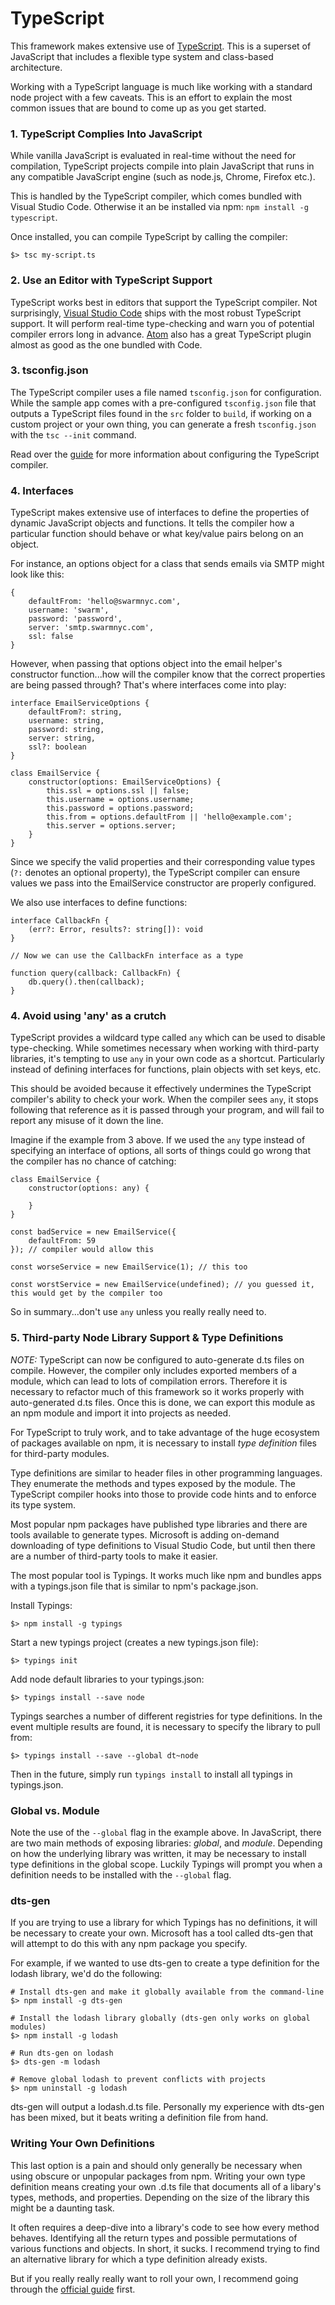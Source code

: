 # TypeScript

This framework makes extensive use of [TypeScript](http://www.typescriptlang.org). This is a superset of JavaScript that includes a flexible type system and class-based architecture.

Working with a TypeScript language is much like working with a standard node project with a few caveats. This is an effort to explain the most common issues that are bound to come up as you get started.

### 1. TypeScript Complies Into JavaScript

While vanilla JavaScript is evaluated in real-time without the need for compilation, TypeScript projects compile into plain JavaScript that runs in any compatible JavaScript engine (such as node.js, Chrome, Firefox etc.).

This is handled by the TypeScript compiler, which comes bundled with Visual Studio Code. Otherwise it an be installed via npm: `npm install -g typescript`.

Once installed, you can compile TypeScript by calling the compiler:
```
$> tsc my-script.ts
```

### 2. Use an Editor with TypeScript Support

TypeScript works best in editors that support the TypeScript compiler. Not surprisingly, [Visual Studio Code](http://code.visualstudio.com) ships with the most robust TypeScript support. It will perform real-time type-checking and warn you of potential compiler errors long in advance. [Atom](http://www.atom.io) also has a great TypeScript plugin almost as good as the one bundled with Code.

### 3. tsconfig.json

The TypeScript compiler uses a file named `tsconfig.json` for configuration. While the sample app comes with a pre-configured `tsconfig.json` file that outputs a TypeScript files found in the `src` folder to `build`, if working on a custom project or your own thing, you can generate a fresh `tsconfig.json` with the `tsc --init` command.

Read over the [guide](https://www.typescriptlang.org/docs/handbook/declaration-files/introduction.html) for more information about configuring the TypeScript compiler.

### 4. Interfaces

TypeScript makes extensive use of interfaces to define the properties of dynamic JavaScript objects and functions. It tells the compiler how a particular function should behave or what key/value pairs belong on an object. 

For instance, an options object for a class that sends emails via SMTP might look like this:

```
{
    defaultFrom: 'hello@swarmnyc.com',
    username: 'swarm',
    password: 'password',
    server: 'smtp.swarmnyc.com',
    ssl: false
}
```

However, when passing that options object into the email helper's constructor function...how will the compiler know that the correct properties are being passed through? That's where interfaces come into play:

```
interface EmailServiceOptions {
    defaultFrom?: string,
    username: string,
    password: string,
    server: string,
    ssl?: boolean
}

class EmailService {
    constructor(options: EmailServiceOptions) {
        this.ssl = options.ssl || false;
        this.username = options.username;
        this.password = options.password;
        this.from = options.defaultFrom || 'hello@example.com';
        this.server = options.server;
    }
}
``` 

Since we specify the valid properties and their corresponding value types (`?:` denotes an optional property), the TypeScript compiler can ensure values we pass into the EmailService constructor are properly configured.

We also use interfaces to define functions:

```
interface CallbackFn {
    (err?: Error, results?: string[]): void
}

// Now we can use the CallbackFn interface as a type

function query(callback: CallbackFn) {
    db.query().then(callback);
}
``` 

### 4. Avoid using 'any' as a crutch

TypeScript provides a wildcard type called `any` which can be used to disable type-checking. While sometimes necessary when working with third-party libraries, it's tempting to use `any` in your own code as a shortcut. Particularly instead of defining interfaces for functions, plain objects with set keys, etc.

This should be avoided because it effectively undermines the TypeScript compiler's ability to check your work. When the compiler sees `any`, it stops following that reference as it is passed through your program, and will fail to report any misuse of it down the line.

Imagine if the example from 3 above. If we used the `any` type instead of specifying an interface of options, all sorts of things could go wrong that the compiler has no chance of catching:

```
class EmailService {
    constructor(options: any) {

    }
}

const badService = new EmailService({
    defaultFrom: 59
}); // compiler would allow this

const worseService = new EmailService(1); // this too

const worstService = new EmailService(undefined); // you guessed it, this would get by the compiler too
```

So in summary...don't use `any` unless you really really need to.

### 5. Third-party Node Library Support & Type Definitions

*NOTE:* TypeScript can now be configured to auto-generate d.ts files on compile. However, the compiler only includes exported members of a module, which can lead to lots of compilation errors. Therefore it is necessary to refactor much of this framework so it works properly with auto-generated d.ts files. Once this is done, we can export this module as an npm module and import it into projects as needed.

For TypeScript to truly work, and to take advantage of the huge ecosystem of packages available on npm, it is necessary to install *type definition* files for third-party modules. 

Type definitions are similar to header files in other programming languages. They enumerate the methods and types exposed by the module. The TypeScript compiler hooks into those to provide code hints and to enforce its type system.

Most popular npm packages have published type libraries and there are tools available to generate types. Microsoft is adding on-demand downloading of type definitions to Visual Studio Code, but until then there are a number of third-party tools to make it easier.

The most popular tool is Typings. It works much like npm and bundles apps with a typings.json file that is similar to npm's package.json.

Install Typings:

```
$> npm install -g typings
``` 

Start a new typings project (creates a new typings.json file):

```
$> typings init
```

Add node default libraries to your typings.json:

```
$> typings install --save node
```

Typings searches a number of different registries for type definitions. In the event multiple results are found, it is necessary to specify the library to pull from:

```
$> typings install --save --global dt~node
```

Then in the future, simply run `typings install` to install all typings in typings.json.

### Global vs. Module

Note the use of the `--global` flag in the example above. In JavaScript, there are two main methods of exposing libraries: *global*, and *module*. Depending on how the underlying library was written, it may be necessary to install type definitions in the global scope. Luckily Typings will prompt you when a definition needs to be installed with the `--global` flag.

### dts-gen

If you are trying to use a library for which Typings has no definitions, it will be necessary to create your own. Microsoft has a tool called dts-gen that will attempt to do this with any npm package you specify.

For example, if we wanted to use dts-gen to create a type definition for the lodash library, we'd do the following:

```
# Install dts-gen and make it globally available from the command-line
$> npm install -g dts-gen

# Install the lodash library globally (dts-gen only works on global modules)
$> npm install -g lodash

# Run dts-gen on lodash
$> dts-gen -m lodash

# Remove global lodash to prevent conflicts with projects
$> npm uninstall -g lodash
```

dts-gen will output a lodash.d.ts file. Personally my experience with dts-gen has been mixed, but it beats writing a definition file from hand.

### Writing Your Own Definitions

This last option is a pain and should only generally be necessary when using obscure or unpopular packages from npm. Writing your own type definition means creating your own .d.ts file that documents all of a libary's types, methods, and properties. Depending on the size of the library this might be a daunting task.

It often requires a deep-dive into a library's code to see how every method behaves. Identifying all the return types and possible permutations of various functions and objects. In short, it sucks. I recommend trying to find an alternative library for which a type definition already exists.

But if you really really really want to roll your own, I recommend going through the [official guide](https://www.typescriptlang.org/docs/handbook/declaration-files/introduction.html) first. 